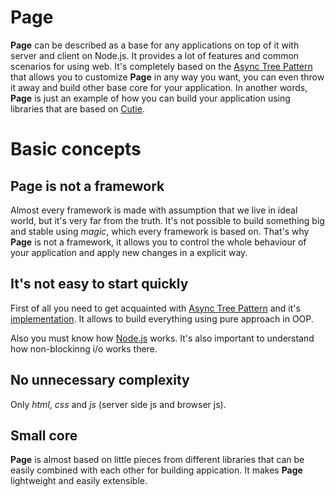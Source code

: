 # Page

**Page** can be described as a base for any applications on top of it with server and client on Node.js. It provides a lot of features and common scenarios for using web. It's completely based on the [Async Tree Pattern](https://github.com/Guseyn/async-tree-patern/blob/master/Async_Tree_Patern.pdf) that allows you to customize **Page** in any way you want, you can even throw it away and build other base core for your application. In another words, **Page** is just an example of how you can build your application using libraries that are based on [Cutie](https://github.com/Guseyn/cutie).

# Basic concepts

## Page is not a framework

Almost every framework is made with assumption that we live in ideal world, but it's very far from the truth. It's not possible to build something big and stable using *magic*, which every framework is based on. That's why **Page** is not a framework, it allows you to control the whole behaviour of your application and apply new changes in a explicit way.

## It's not easy to start quickly

First of all you need to get acquainted with [Async Tree Pattern](https://github.com/Guseyn/async-tree-patern/blob/master/Async_Tree_Patern.pdf) and it's [implementation](https://github.com/Guseyn/cutie). It allows to build everything using pure approach in OOP. 

Also you must know how [Node.js](https://nodejs.org/en/docs/) works. It's also important to understand how non-blockinng i/o works there.

## No unnecessary complexity

Only *html*, *css* and *js* (server side js and browser js).

## Small core

**Page** is almost based on little pieces from different libraries that can be easily combined with each other for building appication. It makes **Page** lightweight and easily extensible. 
